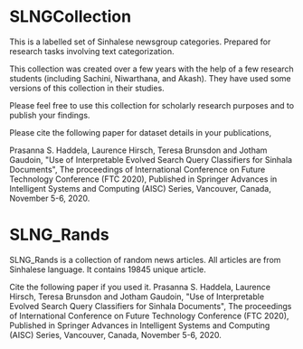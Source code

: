 # SLNGCollection
This is a labelled set of Sinhalese newsgroup categories. Prepared for research tasks involving text categorization.

This collection was created over a few years with the help of a few research students (including Sachini, Niwarthana, and Akash). They have used some versions of this collection in their studies.

Please feel free to use this collection for scholarly research purposes and to publish your findings.

Please cite the following paper for dataset details in your publications,

Prasanna S. Haddela, Laurence Hirsch, Teresa Brunsdon and Jotham Gaudoin, "Use of Interpretable Evolved Search Query Classifiers for Sinhala Documents", The proceedings of International Conference on Future Technology Conference (FTC 2020), Published in Springer Advances in Intelligent Systems and Computing (AISC) Series, Vancouver, Canada, November 5-6, 2020.

# SLNG_Rands
SLNG_Rands is a collection of random news articles. All articles are from Sinhalese language. It contains 19845 unique article.

Cite the following paper if you used it.
Prasanna S. Haddela, Laurence Hirsch, Teresa Brunsdon and Jotham Gaudoin, "Use of Interpretable Evolved Search Query Classifiers for Sinhala Documents", The proceedings of International Conference on Future Technology Conference (FTC 2020), Published in Springer Advances in Intelligent Systems and Computing (AISC) Series, Vancouver, Canada, November 5-6, 2020.
